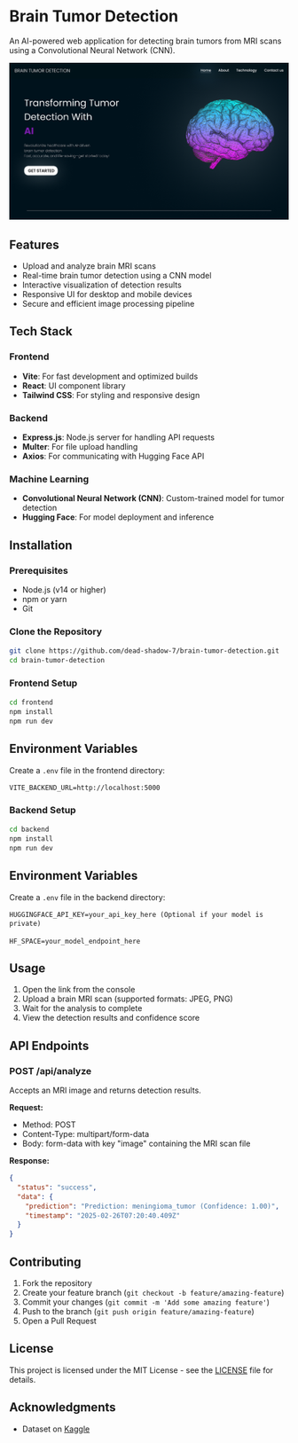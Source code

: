 # Brain Tumor Detection

An AI-powered web application for detecting brain tumors from MRI scans using a Convolutional Neural Network (CNN).

![Brain Tumor Detection](./images/mainHome.png)

## Features

- Upload and analyze brain MRI scans
- Real-time brain tumor detection using a CNN model
- Interactive visualization of detection results
- Responsive UI for desktop and mobile devices
- Secure and efficient image processing pipeline

## Tech Stack

### Frontend

- **Vite**: For fast development and optimized builds
- **React**: UI component library
- **Tailwind CSS**: For styling and responsive design

### Backend

- **Express.js**: Node.js server for handling API requests
- **Multer**: For file upload handling
- **Axios**: For communicating with Hugging Face API

### Machine Learning

- **Convolutional Neural Network (CNN)**: Custom-trained model for tumor detection
- **Hugging Face**: For model deployment and inference

## Installation

### Prerequisites

- Node.js (v14 or higher)
- npm or yarn
- Git

### Clone the Repository

```bash
git clone https://github.com/dead-shadow-7/brain-tumor-detection.git
cd brain-tumor-detection
```

### Frontend Setup

```bash
cd frontend
npm install
npm run dev
```

## Environment Variables

Create a `.env` file in the frontend directory:

```
VITE_BACKEND_URL=http://localhost:5000
```

### Backend Setup

```bash
cd backend
npm install
npm run dev
```

## Environment Variables

Create a `.env` file in the backend directory:

```
HUGGINGFACE_API_KEY=your_api_key_here (Optional if your model is private)

HF_SPACE=your_model_endpoint_here
```

## Usage

1. Open the link from the console
2. Upload a brain MRI scan (supported formats: JPEG, PNG)
3. Wait for the analysis to complete
4. View the detection results and confidence score

## API Endpoints

### POST /api/analyze

Accepts an MRI image and returns detection results.

**Request:**

- Method: POST
- Content-Type: multipart/form-data
- Body: form-data with key "image" containing the MRI scan file

**Response:**

```json
{
  "status": "success",
  "data": {
    "prediction": "Prediction: meningioma_tumor (Confidence: 1.00)",
    "timestamp": "2025-02-26T07:20:40.409Z"
  }
}
```

## Contributing

1. Fork the repository
2. Create your feature branch (`git checkout -b feature/amazing-feature`)
3. Commit your changes (`git commit -m 'Add some amazing feature'`)
4. Push to the branch (`git push origin feature/amazing-feature`)
5. Open a Pull Request

## License

This project is licensed under the MIT License - see the [LICENSE](LICENSE) file for details.

## Acknowledgments

- Dataset on [Kaggle](https://www.kaggle.com/datasets/masoudnickparvar/brain-tumor-mri-dataset/data)

